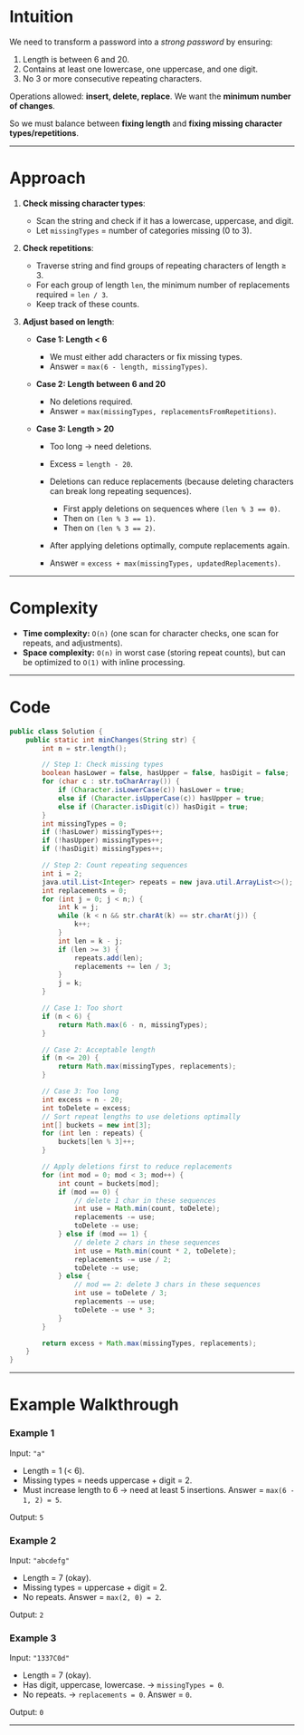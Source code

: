 # Intuition

We need to transform a password into a *strong password* by ensuring:

1. Length is between 6 and 20.
2. Contains at least one lowercase, one uppercase, and one digit.
3. No 3 or more consecutive repeating characters.

Operations allowed: **insert, delete, replace**.
We want the **minimum number of changes**.

So we must balance between **fixing length** and **fixing missing character types/repetitions**.

---

# Approach

1. **Check missing character types**:

   * Scan the string and check if it has a lowercase, uppercase, and digit.
   * Let `missingTypes` = number of categories missing (0 to 3).

2. **Check repetitions**:

   * Traverse string and find groups of repeating characters of length ≥ 3.
   * For each group of length `len`, the minimum number of replacements required = `len / 3`.
   * Keep track of these counts.

3. **Adjust based on length**:

   * **Case 1: Length < 6**

     * We must either add characters or fix missing types.
     * Answer = `max(6 - length, missingTypes)`.
   * **Case 2: Length between 6 and 20**

     * No deletions required.
     * Answer = `max(missingTypes, replacementsFromRepetitions)`.
   * **Case 3: Length > 20**

     * Too long → need deletions.
     * Excess = `length - 20`.
     * Deletions can reduce replacements (because deleting characters can break long repeating sequences).

       * First apply deletions on sequences where `(len % 3 == 0)`.
       * Then on `(len % 3 == 1)`.
       * Then on `(len % 3 == 2)`.
     * After applying deletions optimally, compute replacements again.
     * Answer = `excess + max(missingTypes, updatedReplacements)`.

---

# Complexity

* **Time complexity:** `O(n)` (one scan for character checks, one scan for repeats, and adjustments).
* **Space complexity:** `O(n)` in worst case (storing repeat counts), but can be optimized to `O(1)` with inline processing.

---

# Code

```java
public class Solution {
    public static int minChanges(String str) {
        int n = str.length();

        // Step 1: Check missing types
        boolean hasLower = false, hasUpper = false, hasDigit = false;
        for (char c : str.toCharArray()) {
            if (Character.isLowerCase(c)) hasLower = true;
            else if (Character.isUpperCase(c)) hasUpper = true;
            else if (Character.isDigit(c)) hasDigit = true;
        }
        int missingTypes = 0;
        if (!hasLower) missingTypes++;
        if (!hasUpper) missingTypes++;
        if (!hasDigit) missingTypes++;

        // Step 2: Count repeating sequences
        int i = 2;
        java.util.List<Integer> repeats = new java.util.ArrayList<>();
        int replacements = 0;
        for (int j = 0; j < n;) {
            int k = j;
            while (k < n && str.charAt(k) == str.charAt(j)) {
                k++;
            }
            int len = k - j;
            if (len >= 3) {
                repeats.add(len);
                replacements += len / 3;
            }
            j = k;
        }

        // Case 1: Too short
        if (n < 6) {
            return Math.max(6 - n, missingTypes);
        }

        // Case 2: Acceptable length
        if (n <= 20) {
            return Math.max(missingTypes, replacements);
        }

        // Case 3: Too long
        int excess = n - 20;
        int toDelete = excess;
        // Sort repeat lengths to use deletions optimally
        int[] buckets = new int[3];
        for (int len : repeats) {
            buckets[len % 3]++;
        }

        // Apply deletions first to reduce replacements
        for (int mod = 0; mod < 3; mod++) {
            int count = buckets[mod];
            if (mod == 0) {
                // delete 1 char in these sequences
                int use = Math.min(count, toDelete);
                replacements -= use;
                toDelete -= use;
            } else if (mod == 1) {
                // delete 2 chars in these sequences
                int use = Math.min(count * 2, toDelete);
                replacements -= use / 2;
                toDelete -= use;
            } else {
                // mod == 2: delete 3 chars in these sequences
                int use = toDelete / 3;
                replacements -= use;
                toDelete -= use * 3;
            }
        }

        return excess + Math.max(missingTypes, replacements);
    }
}
```

---

# Example Walkthrough

### Example 1

Input: `"a"`

* Length = 1 (< 6).
* Missing types = needs uppercase + digit = 2.
* Must increase length to 6 → need at least 5 insertions.
  Answer = `max(6 - 1, 2) = 5`.

Output: `5` 

### Example 2

Input: `"abcdefg"`

* Length = 7 (okay).
* Missing types = uppercase + digit = 2.
* No repeats.
  Answer = `max(2, 0) = 2`.

Output: `2` 

### Example 3

Input: `"1337C0d"`

* Length = 7 (okay).
* Has digit, uppercase, lowercase. → `missingTypes = 0`.
* No repeats. → `replacements = 0`.
  Answer = `0`.

Output: `0` 

---
